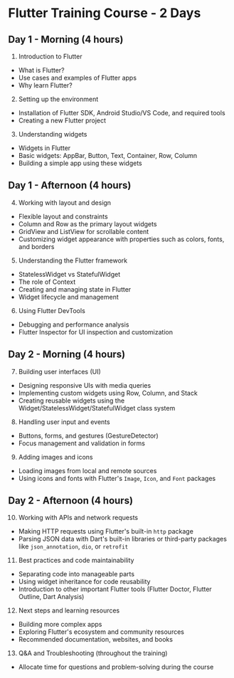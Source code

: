 # Flutter Training Course - 2 Days

## Day 1 - Morning (4 hours)

1. Introduction to Flutter

- What is Flutter?
- Use cases and examples of Flutter apps
- Why learn Flutter?

2. Setting up the environment

- Installation of Flutter SDK, Android Studio/VS Code, and required tools
- Creating a new Flutter project

3. Understanding widgets

- Widgets in Flutter
- Basic widgets: AppBar, Button, Text, Container, Row, Column
- Building a simple app using these widgets

## Day 1 - Afternoon (4 hours)

4. Working with layout and design

- Flexible layout and constraints
- Column and Row as the primary layout widgets
- GridView and ListView for scrollable content
- Customizing widget appearance with properties such as colors, fonts, and borders

5. Understanding the Flutter framework

- StatelessWidget vs StatefulWidget
- The role of Context
- Creating and managing state in Flutter
- Widget lifecycle and management

6. Using Flutter DevTools

- Debugging and performance analysis
- Flutter Inspector for UI inspection and customization

## Day 2 - Morning (4 hours)

7. Building user interfaces (UI)

- Designing responsive UIs with media queries
- Implementing custom widgets using Row, Column, and Stack
- Creating reusable widgets using the Widget/StatelessWidget/StatefulWidget class system

8. Handling user input and events

- Buttons, forms, and gestures (GestureDetector)
- Focus management and validation in forms

9. Adding images and icons

- Loading images from local and remote sources
- Using icons and fonts with Flutter's `Image`, `Icon`, and `Font` packages

## Day 2 - Afternoon (4 hours)

10. Working with APIs and network requests

- Making HTTP requests using Flutter's built-in `http` package
- Parsing JSON data with Dart's built-in libraries or third-party packages like `json_annotation`, `dio`, or `retrofit`

11. Best practices and code maintainability

- Separating code into manageable parts
- Using widget inheritance for code reusability
- Introduction to other important Flutter tools (Flutter Doctor, Flutter Outline, Dart Analysis)

12. Next steps and learning resources

- Building more complex apps
- Exploring Flutter's ecosystem and community resources
- Recommended documentation, websites, and books

13. Q&A and Troubleshooting (throughout the training)

- Allocate time for questions and problem-solving during the course
